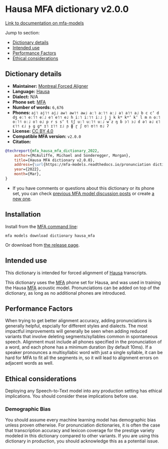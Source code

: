 
# Hausa MFA dictionary v2.0.0

[Link to documentation on mfa-models](https://mfa-models.readthedocs.io/en/main/dictionary/hausa_mfa.html)

Jump to section:

- [Dictionary details](#dictionary-details)
- [Intended use](#intended-use)
- [Performance Factors](#performance-factors)
- [Ethical considerations](#ethical-considerations)

## Dictionary details

- **Maintainer:** [Montreal Forced Aligner](https://montreal-forced-aligner.readthedocs.io/)
- **Language:** [Hausa](https://en.wikipedia.org/wiki/Hausa_language)
- **Dialect:** N/A
- **Phone set:** [MFA](https://mfa-models.readthedocs.io/en/refactor/mfa_phone_set.html#hausa)
- **Number of words:** `6,676`
- **Phones:** `aj˥ aj˥˦ aj˩ aw˥ aw˥˦ aw˩ aː˥ aː˥˦ aː˩ a˥ a˥˦ a˩ b c cʼ d dʒ eː˥ eː˥˦ eː˩ e˥ e˥˦ e˩ h iː˥ iː˥˦ iː˩ j j̰ k kʷ kʷʼ kʼ l m n oː˥ oː˥˦ oː˩ o˥ o˩ p r s sʼ t tʃ uː˥ uː˥˦ uː˩ w z ŋ ɓ ɔ˥ ɔ˩ ɗ ə˥ ə˩ ɛ˥ ɛ˥˦ ɛ˩ ɟ ɡ ɡʷ ɪ˥ ɪ˥˦ ɪ˩ ɲ ɸ ɽ ʃ ʊ˥ ʊ˥˦ ʊ˩ ʔ`
- **License:** [CC BY 4.0](https://github.com/MontrealCorpusTools/mfa-models/tree/main/dictionary/hausa/mfa/v2.0.0/LICENSE)
- **Compatible MFA version:** `v2.0.0`
- **Citation:**

```bibtex
@techreport{mfa_hausa_mfa_dictionary_2022,
	author={McAuliffe, Michael and Sonderegger, Morgan},
	title={Hausa MFA dictionary v2.0.0},
	address={\url{https://mfa-models.readthedocs.io/pronunciation dictionary/Hausa/Hausa MFA dictionary v2_0_0.html}},
	year={2022},
	month={Mar},
}
```

- If you have comments or questions about this dictionary or its phone set, you can check [previous MFA model discussion posts](https://github.com/MontrealCorpusTools/mfa-models/discussions?discussions_q=Hausa+MFA+dictionary+v2.0.0) or create [a new one](https://github.com/MontrealCorpusTools/mfa-models/discussions/new).

## Installation

Install from the [MFA command line](https://montreal-forced-aligner.readthedocs.io/en/latest/user_guide/models/index.html):

```
mfa models download dictionary hausa_mfa
```

Or download from [the release page](https://github.com/MontrealCorpusTools/mfa-models/releases/tag/dictionary-hausa_mfa-v2.0.0).

## Intended use

This dictionary is intended for forced alignment of [Hausa](https://en.wikipedia.org/wiki/Hausa_language) transcripts.

This dictionary uses the [MFA](https://mfa-models.readthedocs.io/en/refactor/mfa_phone_set.html#hausa) phone set for Hausa, and was used in training the Hausa [MFA](https://mfa-models.readthedocs.io/en/refactor/mfa_phone_set.html#hausa) acoustic model.
Pronunciations can be added on top of the dictionary, as long as no additional phones are introduced.

## Performance Factors

When trying to get better alignment accuracy, adding pronunciations is generally helpful, espcially for different styles and dialects.
The most impactful improvements will generally be seen when adding reduced variants that
involve deleting segments/syllables common in spontaneous speech.  Alignment must include all phones specified in the pronunciation of a word, and each phone has
a minimum duration (by default 10ms). If a speaker pronounces a multisyllabic word with just a single syllable, it can be hard for MFA to fit all the segments in,
so it will lead to alignment errors on adjacent words as well.

## Ethical considerations

Deploying any Speech-to-Text model into any production setting has ethical implications. You should consider these implications before use.

### Demographic Bias

You should assume every machine learning model has demographic bias unless proven otherwise.
For pronunciation dictionaries, it is often the case that transcription accuracy and lexicon coverage for the prestige variety modeled in this dictionary compared to other variants.
If you are using this dictionary in production, you should acknowledge this as a potential issue.
